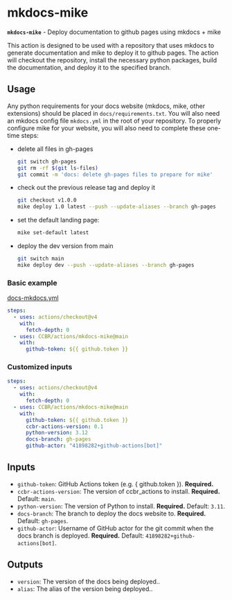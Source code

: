 # mkdocs-mike

**`mkdocs-mike`** - Deploy documentation to github pages using mkdocs +
mike

This action is designed to be used with a repository that uses mkdocs to
generate documentation and mike to deploy it to github pages. The action
will checkout the repository, install the necessary python packages,
build the documentation, and deploy it to the specified branch.

## Usage

Any python requirements for your docs website (mkdocs, mike, other
extensions) should be placed in `docs/requirements.txt`. You will also
need an mkdocs config file `mkdocs.yml` in the root of your repository.
To properly configure mike for your website, you will also need to
complete these one-time steps:

- delete all files in gh-pages

  ```sh
  git switch gh-pages
  git rm -rf $(git ls-files)
  git commit -m 'docs: delete gh-pages files to prepare for mike'
  ```

- check out the previous release tag and deploy it

  ```sh
  git checkout v1.0.0
  mike deploy 1.0 latest --push --update-aliases --branch gh-pages
  ```

- set the default landing page:

  ```sh
  mike set-default latest
  ```

- deploy the dev version from main

  ```sh
  git switch main
  mike deploy dev --push --update-aliases --branch gh-pages
  ```

### Basic example

[docs-mkdocs.yml](/examples/docs-mkdocs.yml)

```yaml
steps:
  - uses: actions/checkout@v4
    with:
      fetch-depth: 0
  - uses: CCBR/actions/mkdocs-mike@main
    with:
      github-token: ${{ github.token }}
```

### Customized inputs

```yaml
steps:
  - uses: actions/checkout@v4
    with:
      fetch-depth: 0
  - uses: CCBR/actions/mkdocs-mike@main
    with:
      github-token: ${{ github.token }}
      ccbr-actions-version: 0.1
      python-version: 3.12
      docs-branch: gh-pages
      github-actor: "41898282+github-actions[bot]"
```

## Inputs

- `github-token`: GitHub Actions token (e.g. { github.token }).
  **Required.**
- `ccbr-actions-version`: The version of ccbr_actions to install.
  **Required.** Default: `main`.
- `python-version`: The version of Python to install. **Required.**
  Default: `3.11`.
- `docs-branch`: The branch to deploy the docs website to. **Required.**
  Default: `gh-pages`.
- `github-actor`: Username of GitHub actor for the git commit when the
  docs branch is deployed. **Required.** Default:
  `41898282+github-actions[bot]`.

## Outputs

- `version`: The version of the docs being deployed..
- `alias`: The alias of the version being deployed..
